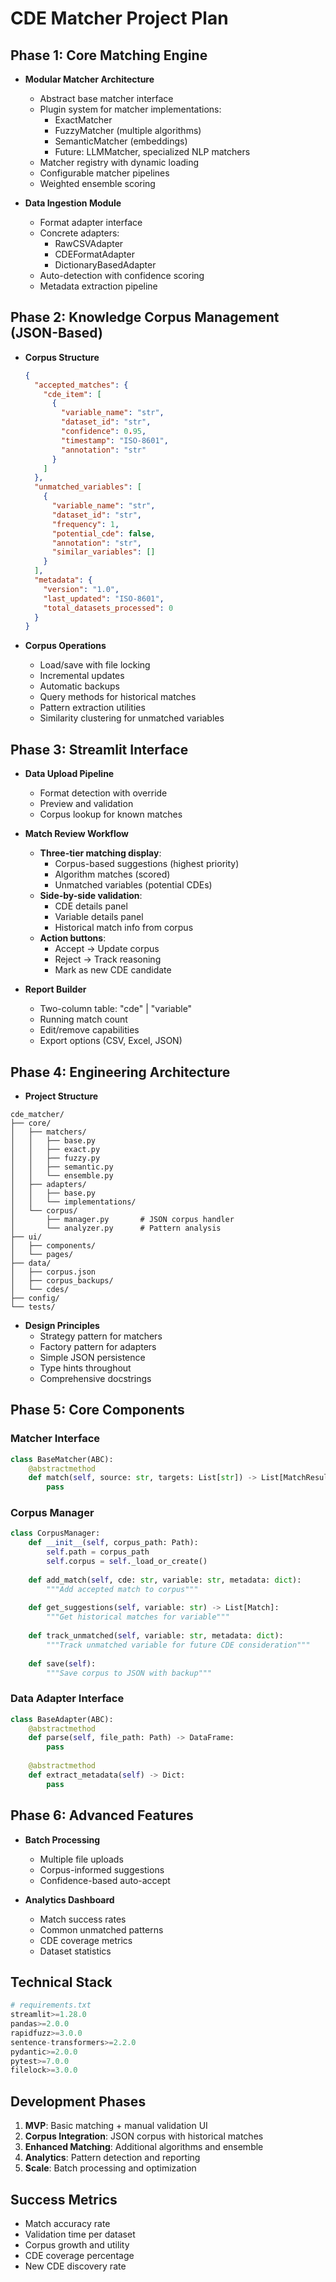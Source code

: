 # CDE Matcher Project Plan

## Phase 1: Core Matching Engine
- **Modular Matcher Architecture**
  - Abstract base matcher interface
  - Plugin system for matcher implementations:
    - ExactMatcher
    - FuzzyMatcher (multiple algorithms)
    - SemanticMatcher (embeddings)
    - Future: LLMMatcher, specialized NLP matchers
  - Matcher registry with dynamic loading
  - Configurable matcher pipelines
  - Weighted ensemble scoring

- **Data Ingestion Module**
  - Format adapter interface
  - Concrete adapters:
    - RawCSVAdapter
    - CDEFormatAdapter
    - DictionaryBasedAdapter
  - Auto-detection with confidence scoring
  - Metadata extraction pipeline

## Phase 2: Knowledge Corpus Management (JSON-Based)
- **Corpus Structure**
  ```json
  {
    "accepted_matches": {
      "cde_item": [
        {
          "variable_name": "str",
          "dataset_id": "str",
          "confidence": 0.95,
          "timestamp": "ISO-8601",
          "annotation": "str"
        }
      ]
    },
    "unmatched_variables": [
      {
        "variable_name": "str",
        "dataset_id": "str",
        "frequency": 1,
        "potential_cde": false,
        "annotation": "str",
        "similar_variables": []
      }
    ],
    "metadata": {
      "version": "1.0",
      "last_updated": "ISO-8601",
      "total_datasets_processed": 0
    }
  }
  ```

- **Corpus Operations**
  - Load/save with file locking
  - Incremental updates
  - Automatic backups
  - Query methods for historical matches
  - Pattern extraction utilities
  - Similarity clustering for unmatched variables

## Phase 3: Streamlit Interface
- **Data Upload Pipeline**
  - Format detection with override
  - Preview and validation
  - Corpus lookup for known matches

- **Match Review Workflow**
  - **Three-tier matching display**:
    - Corpus-based suggestions (highest priority)
    - Algorithm matches (scored)
    - Unmatched variables (potential CDEs)
  - **Side-by-side validation**:
    - CDE details panel
    - Variable details panel
    - Historical match info from corpus
  - **Action buttons**:
    - Accept → Update corpus
    - Reject → Track reasoning
    - Mark as new CDE candidate

- **Report Builder**
  - Two-column table: "cde" | "variable"
  - Running match count
  - Edit/remove capabilities
  - Export options (CSV, Excel, JSON)

## Phase 4: Engineering Architecture
- **Project Structure**
```
cde_matcher/
├── core/
│   ├── matchers/
│   │   ├── base.py
│   │   ├── exact.py
│   │   ├── fuzzy.py
│   │   ├── semantic.py
│   │   └── ensemble.py
│   ├── adapters/
│   │   ├── base.py
│   │   └── implementations/
│   └── corpus/
│       ├── manager.py       # JSON corpus handler
│       └── analyzer.py      # Pattern analysis
├── ui/
│   ├── components/
│   └── pages/
├── data/
│   ├── corpus.json
│   ├── corpus_backups/
│   └── cdes/
├── config/
└── tests/
```

- **Design Principles**
  - Strategy pattern for matchers
  - Factory pattern for adapters
  - Simple JSON persistence
  - Type hints throughout
  - Comprehensive docstrings

## Phase 5: Core Components

### Matcher Interface
```python
class BaseMatcher(ABC):
    @abstractmethod
    def match(self, source: str, targets: List[str]) -> List[MatchResult]:
        pass
```

### Corpus Manager
```python
class CorpusManager:
    def __init__(self, corpus_path: Path):
        self.path = corpus_path
        self.corpus = self._load_or_create()
    
    def add_match(self, cde: str, variable: str, metadata: dict):
        """Add accepted match to corpus"""
    
    def get_suggestions(self, variable: str) -> List[Match]:
        """Get historical matches for variable"""
    
    def track_unmatched(self, variable: str, metadata: dict):
        """Track unmatched variable for future CDE consideration"""
    
    def save(self):
        """Save corpus to JSON with backup"""
```

### Data Adapter Interface
```python
class BaseAdapter(ABC):
    @abstractmethod
    def parse(self, file_path: Path) -> DataFrame:
        pass
    
    @abstractmethod
    def extract_metadata(self) -> Dict:
        pass
```

## Phase 6: Advanced Features
- **Batch Processing**
  - Multiple file uploads
  - Corpus-informed suggestions
  - Confidence-based auto-accept

- **Analytics Dashboard**
  - Match success rates
  - Common unmatched patterns
  - CDE coverage metrics
  - Dataset statistics

## Technical Stack
```python
# requirements.txt
streamlit>=1.28.0
pandas>=2.0.0
rapidfuzz>=3.0.0
sentence-transformers>=2.2.0
pydantic>=2.0.0
pytest>=7.0.0
filelock>=3.0.0
```

## Development Phases
1. **MVP**: Basic matching + manual validation UI
2. **Corpus Integration**: JSON corpus with historical matches
3. **Enhanced Matching**: Additional algorithms and ensemble
4. **Analytics**: Pattern detection and reporting
5. **Scale**: Batch processing and optimization

## Success Metrics
- Match accuracy rate
- Validation time per dataset
- Corpus growth and utility
- CDE coverage percentage
- New CDE discovery rate